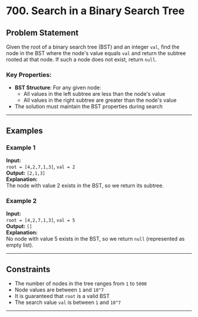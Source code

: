 # 700. Search in a Binary Search Tree

## Problem Statement
Given the root of a binary search tree (BST) and an integer `val`, find the node in the BST where the node's value equals `val` and return the subtree rooted at that node. If such a node does not exist, return `null`.

### Key Properties:
- **BST Structure**: For any given node:
    - All values in the left subtree are less than the node's value
    - All values in the right subtree are greater than the node's value
- The solution must maintain the BST properties during search

---

## Examples

### Example 1
**Input:**  
`root = [4,2,7,1,3]`, `val = 2`  
**Output:** `[2,1,3]`  
**Explanation:**  
The node with value 2 exists in the BST, so we return its subtree.

### Example 2
**Input:**  
`root = [4,2,7,1,3]`, `val = 5`  
**Output:** `[]`  
**Explanation:**  
No node with value 5 exists in the BST, so we return `null` (represented as empty list).

---

## Constraints
- The number of nodes in the tree ranges from `1` to `5000`
- Node values are between `1` and `10^7`
- It is guaranteed that `root` is a valid BST
- The search value `val` is between `1` and `10^7`

---